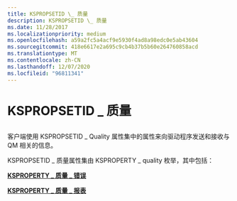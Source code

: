 ```yaml
---
title: KSPROPSETID \_ 质量
description: KSPROPSETID \_ 质量
ms.date: 11/28/2017
ms.localizationpriority: medium
ms.openlocfilehash: a59a2fc5a4acf9e5930f4ad8a98edc0e5ab43604
ms.sourcegitcommit: 418e6617e2a695c9cb4b37b5b60e264760858acd
ms.translationtype: MT
ms.contentlocale: zh-CN
ms.lasthandoff: 12/07/2020
ms.locfileid: "96811341"
---
```

# <a name="kspropsetid_quality"></a>KSPROPSETID \_ 质量


## <span id="ddk_kspropsetid_quality_ks"></span><span id="DDK_KSPROPSETID_QUALITY_KS"></span>


客户端使用 KSPROPSETID \_ Quality 属性集中的属性来向驱动程序发送和接收与 QM 相关的信息。

KSPROPSETID \_ 质量属性集由 KSPROPERTY \_ quality 枚举，其中包括：

[**KSPROPERTY \_ 质量 \_ 错误**](ksproperty-quality-error.md)

[**KSPROPERTY \_ 质量 \_ 报表**](ksproperty-quality-report.md)

 

 





